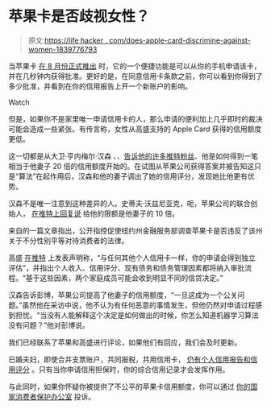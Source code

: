 # 苹果卡是否歧视女性？

> 原文:[https://life hacker . com/does-apple-card-discrimine-against-women-1839776793](https://lifehacker.com/does-apple-card-discriminate-against-women-1839776793)

当苹果卡 [在 8 月份正式推出](https://lifehacker.com/is-apple-card-worth-it-1837042256) 时，它的一个便捷功能是可以从你的手机申请该卡，并在几秒钟内获得批准。更好的是，在同意信用卡条款之前，你可以看到你得到了多少批准，并看到在你的信用报告上开一个新账户的影响。

Watch

但是，如果你不是家里唯一申请信用卡的人，那么申请的便利加上几乎即时的裁决可能会造成一些紧张。有传言称，女性从高盛支持的 Apple Card 获得的信用额度更低。

这一切都是从大卫·亨内梅尔·汉森 、、[告诉他的许多推特粉丝](https://twitter.com/dhh/status/1192540900393705474?s=21)、他是如何得到一笔相当于他妻子 20 倍的信用额度开始的。在试图从苹果公司获得答案并被告知这只是“算法”在起作用后，汉森和他的妻子调出了她的信用评分，发现她比他更有优势。

汉森不是唯一注意到这种差异的人。史蒂夫·沃兹尼亚克，呃，苹果公司的联合创始人， [在推特上回复说](https://twitter.com/stevewoz/status/1193330241478901760) 给他的限额是他妻子的 10 倍。

来自的一篇文章指出，公开指控促使纽约州金融服务部调查苹果卡是否违反了该州关于不分性别平等对待消费者的法律。

高盛 [在推特](https://twitter.com/gsbanksupport/status/1193703266003177472) 上发表声明称，“与任何其他个人信用卡一样，你的申请会得到独立评估”，并指出个人收入、信用评分、现有债务和债务管理因素都将纳入审批流程。“基于这些因素，两个家庭成员可能会收到明显不同的信贷决定。”

汉森告诉彭博，苹果公司提高了他妻子的信用额度，“一旦这成为一个公关问题。”虽然他在采访中说，他不认为有任何恶意的事情发生，但他仍然对申请过程感到担忧。“当没有人能解释这个决定是如何做出的时候，你怎么知道机器学习算法没有问题？”他对彭博说。

我们已经联系了苹果和高盛进行评论，如果他们有回应，我们会及时更新。

已婚夫妇，即使合并支票账户，共同报税，共用信用卡， [仍有个人信用报告和信用评分](https://twocents.lifehacker.com/how-to-protect-your-credit-when-you-marry-into-debt-1576458795) 。只有当你申请信用担保时，你的综合信用记录才会发挥作用。

与此同时，如果你怀疑你被提供了不公平的苹果卡信用额度，你可以通过 [你的国家消费者保护办公室](https://www.usa.gov/state-consumer) 投诉。